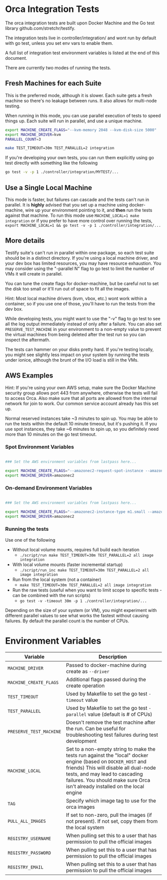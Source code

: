 # Orca Integration Tests

The orca integration tests are built upon Docker Machine and the Go test
library github.com/stretchr/testify.

The integration tests live in controller/integration/ and wont run by
default with go test, unless you set env vars to enable them.

A full list of integration test environment variables is listed at the
end of this document.

There are currently two modes of running the tests.

## Fresh Machines for each Suite

This is the preferred mode, although it is slower.  Each suite gets
a fresh machine so there's no leakage between runs.  It also allows
for multi-node testing.

When running in this mode, you can use parallel execution of tests to
speed things up.  Each suite will run in parallel, and use a unique
machine.

```bash
export MACHINE_CREATE_FLAGS="--kvm-memory 2048 --kvm-disk-size 5000"
export MACHINE_DRIVER=kvm
PARALLEL_COUNT=3

make TEST_TIMEOUT=30m TEST_PARALLEL=2 integration
```

If you're developing your own tests, you can run them explicitly using
go test directly with something like the following

```bash
go test -v -p 1 ./controller/integration/MYTEST/...
```


## Use a Single Local Machine

This mode is faster, but failures can cascade and the tests can't
run in parallel.  It is **highly** advised that you set up a machine
using docker-machine, wire up your environment pointing to it, and
**then** run the tests against that machine.  To run this mode use
`MACHINE_LOCAL=1 make integration` or if you prefer to have more control
over running the tests, `export MACHINE_LOCAL=1 && go test -v -p 1
./controller/integration/...`


## More details

Testify suite's can't run in parallel within one package, so each
test suite should be in a distinct directory.  If you're using a local
machine driver, and your dev box has limited resources, you may have
resource exhaustion.  You may consider using the "-parallel N" flag to
go test to limit the number of VMs it will create in parallel.

You can tune the create flags for docker-machine, but be careful not to
set the disk too small or it'll run out of space to fit all the images.

Hint: Most local machine drivers (kvm, vbox, etc.) wont work within a
container, so if you use one of those, you'll have to run the tests from
the dev box.

While developing tests, you might want to use the "-v" flag to go test
to see all the log output immediately instead of only after a failure.
You can also set `PRESERVE_TEST_MACHINE` in your environment to a
non-empty value to prevent the virtual machines from being deleted after
the test run so you can inspect the aftermath.


The tests can hammer on your disks pretty hard.  If you're testing
locally, you might see slightly less impact on your system by running
the tests under ionice, although the brunt of the I/O load is still in
the VMs.

## AWS Examples

Hint: If you're using your own AWS setup, make sure the Docker Machine
security group allows port 443 from anywhere, otherwise the tests will
fail to access Orca.  Also make sure that all ports are allowed from the
internal network for join to work.  Our common service account already
has this set up.

Normal reserved instances take ~3 minutes to spin up.  You may be able to
run the tests within the default 10 minute timeout, but it's pushing it.
If you use spot instances, they take ~6 minutes to spin up, so you
definitely need more than 10 minutes on the go test timeout.


### Spot Environment Variables

```bash

### Set the AWS environment variables from lastpass here...

export MACHINE_CREATE_FLAGS="--amazonec2-request-spot-instance --amazonec2-spot-price 0.05 --amazonec2-instance-type m1.small --amazonec2-ami ami-e91605d9 --engine-install-url https://test.docker.com"
export MACHINE_DRIVER=amazonec2
```

### On-demand Environment Variables

```bash

### Set the AWS environment variables from lastpass here...

export MACHINE_CREATE_FLAGS="--amazonec2-instance-type m1.small --amazonec2-ami ami-e91605d9 --engine-install-url https://test.docker.com"
export MACHINE_DRIVER=amazonec2
```

### Running the tests

Use one of the following

* Without local volume mounts, requires full build each iteration
    * `./script/run make TEST_TIMEOUT=30m TEST_PARALLEL=2 all image integration`
* With local volume mounts (faster incremental startup)
    * `./script/run_inc make TEST_TIMEOUT=30m TEST_PARALLEL=2 all image integration`
* Run from the local system (not a container)
    * `make TEST_TIMEOUT=30m TEST_PARALLEL=2 all image integration`
* Run the raw tests (useful when you want to limit scope to specific tests - can be combined with the run scripts)
    * `go test -v -timeout 30m -p 1 ./controller/integration/...`


Depending on the size of your system (or VM), you might experiment
with different parallel values to see what works the fastest without
causing failures.  By default the parallel count is the number of CPUs.

# Environment Variables

**Variable** | **Description**
-------------|-----------------
`MACHINE_DRIVER` | Passed to docker-machine during create as `--driver`
`MACHINE_CREATE_FLAGS` | Additional flags passed during the create operation
`TEST_TIMEOUT` | Used by Makefile to set the go test `-timeout` value
`TEST_PARALLEL` | Used by Makefile to set the go test `-parallel` value (default is # of CPUs)
`PRESERVE_TEST_MACHINE` | Doesn't remove the test machine after the run.  Can be useful for troubleshooting test failures during test development
`MACHINE_LOCAL` | Set to a non-empty string to make the tests run against the "local" docker engine (based on `DOCKER_HOST` and friends) This will disable all dual-node tests, and may lead to cascading failures.  You should make sure Orca isn't already installed on the local engine
`TAG` | Specify which image tag to use for the orca images
`PULL_ALL_IMAGES` | If set to non-zero, pull the images (if not present).  If not set, copy them from the local system
`REGISTRY_USERNAME` | When pulling set this to a user that has permission to pull the official images
`REGISTRY_PASSWORD` | When pulling set this to a user that has permission to pull the official images
`REGISTRY_EMAIL` | When pulling set this to a user that has permission to pull the official images

